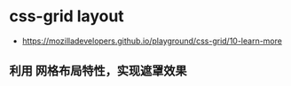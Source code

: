 # css-grid layout

- https://mozilladevelopers.github.io/playground/css-grid/10-learn-more

## 利用 网格布局特性，实现遮罩效果

